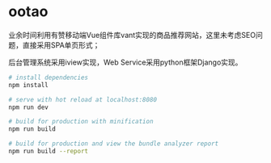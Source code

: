 # ootao
 业余时间利用有赞移动端Vue组件库vant实现的商品推荐网站，这里未考虑SEO问题，直接采用SPA单页形式；

 后台管理系统采用iview实现，Web Service采用python框架Django实现。


``` bash
# install dependencies
npm install

# serve with hot reload at localhost:8080
npm run dev

# build for production with minification
npm run build

# build for production and view the bundle analyzer report
npm run build --report
```
